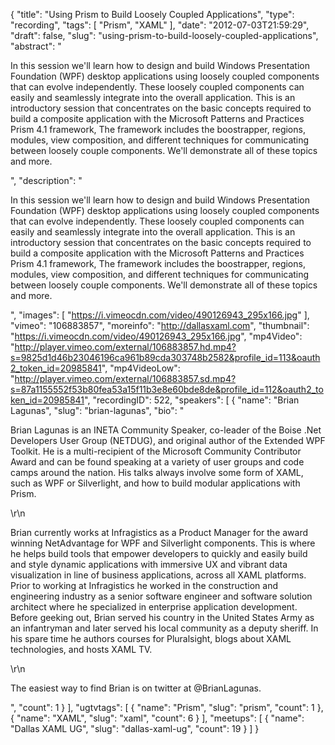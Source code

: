{
  "title": "Using Prism to Build Loosely Coupled Applications",
  "type": "recording",
  "tags": [
    "Prism",
    "XAML"
  ],
  "date": "2012-07-03T21:59:29",
  "draft": false,
  "slug": "using-prism-to-build-loosely-coupled-applications",
  "abstract": "<p>In this session we'll learn how to design and build Windows Presentation Foundation (WPF) desktop applications using loosely coupled components that can evolve independently.  These loosely coupled components can easily and seamlessly integrate into the overall application. This is an introductory session that concentrates on the basic concepts required to build a composite application with the Microsoft Patterns and Practices Prism 4.1 framework,  The framework includes the boostrapper, regions, modules, view composition, and different techniques for communicating between loosely couple components.  We'll demonstrate all of these topics and more.  </p>",
  "description": "<p>In this session we'll learn how to design and build Windows Presentation Foundation (WPF) desktop applications using loosely coupled components that can evolve independently.  These loosely coupled components can easily and seamlessly integrate into the overall application. This is an introductory session that concentrates on the basic concepts required to build a composite application with the Microsoft Patterns and Practices Prism 4.1 framework,  The framework includes the boostrapper, regions, modules, view composition, and different techniques for communicating between loosely couple components.  We'll demonstrate all of these topics and more.  </p>",
  "images": [
    "https://i.vimeocdn.com/video/490126943_295x166.jpg"
  ],
  "vimeo": "106883857",
  "moreinfo": "http://dallasxaml.com",
  "thumbnail": "https://i.vimeocdn.com/video/490126943_295x166.jpg",
  "mp4Video": "http://player.vimeo.com/external/106883857.hd.mp4?s=9825d1d46b23046196ca961b89cda303748b2582&profile_id=113&oauth2_token_id=20985841",
  "mp4VideoLow": "http://player.vimeo.com/external/106883857.sd.mp4?s=87a1155552f53b80fea53a15f11b3e8e60bde8de&profile_id=112&oauth2_token_id=20985841",
  "recordingID": 522,
  "speakers": [
    {
      "name": "Brian Lagunas",
      "slug": "brian-lagunas",
      "bio": "<p>Brian Lagunas is an INETA Community Speaker, co-leader of the Boise .Net Developers User Group (NETDUG), and original author of the Extended WPF Toolkit. He is a multi-recipient of the Microsoft Community Contributor Award and can be found speaking at a variety of user groups and code camps around the nation. His talks always involve some form of XAML, such as WPF or Silverlight, and how to build modular applications with Prism. </p>\r\n<p>Brian currently works at Infragistics as a Product Manager for the award winning NetAdvantage for WPF and Silverlight components. This is where he helps build tools that empower developers to quickly and easily build and style dynamic applications with immersive UX and vibrant data visualization in line of business applications, across all XAML platforms. Prior to working at Infragistics he worked in the construction and engineering industry as a senior software engineer and software solution architect where he specialized in enterprise application development. Before geeking out, Brian served his country in the United States Army as an infantryman and later served his local community as a deputy sheriff. In his spare time he authors courses for Pluralsight, blogs about XAML technologies, and hosts XAML TV.</p>\r\n<p>The easiest way to find Brian is on twitter at @BrianLagunas. </p>",
      "count": 1
    }
  ],
  "ugtvtags": [
    {
      "name": "Prism",
      "slug": "prism",
      "count": 1
    },
    {
      "name": "XAML",
      "slug": "xaml",
      "count": 6
    }
  ],
  "meetups": [
    {
      "name": "Dallas XAML UG",
      "slug": "dallas-xaml-ug",
      "count": 19
    }
  ]
}